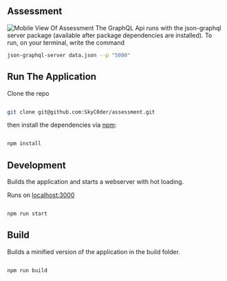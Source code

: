 
## Assessment

  
![Mobile View Of Assessment](/assessment/src/assets/mobile.png)
The GraphQL Api runs with the json-graphql server package (available after package dependencies are installed). To run, on your terminal, write the command 
```sh
json-graphql-server data.json --p "5000"
```
## Run The Application

 Clone the repo
  

```sh

git clone git@github.com:SkyC0der/assessment.git

```

  

then install the dependencies via [npm](https://npmjs.org):

  

```sh

npm install

```

  

## Development

  

Builds the application and starts a webserver with hot loading.

Runs on [localhost:3000](http://localhost:3000/)

  

```sh

npm run start

```

  

## Build

  

Builds a minified version of the application in the build folder.

  

```sh

npm run build

```